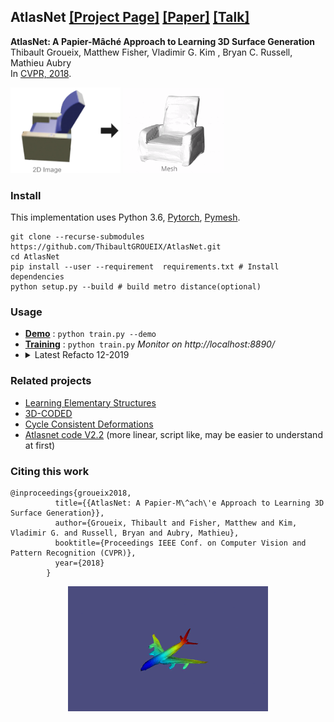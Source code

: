 ## AtlasNet [[Project Page]](http://imagine.enpc.fr/~groueixt/atlasnet/) [[Paper]](https://arxiv.org/abs/1802.05384) [[Talk]](http://imagine.enpc.fr/~groueixt/atlasnet/atlasnet_slides_spotlight_CVPR.pptx)

**AtlasNet: A Papier-Mâché Approach to Learning 3D Surface Generation** <br>
Thibault Groueix,  Matthew Fisher, Vladimir G. Kim , Bryan C. Russell, Mathieu Aubry  <br>
In [CVPR, 2018](http://cvpr2018.thecvf.com/).

<img src="doc/pictures/chair.png" alt="chair.png" width="35%" /> <img src="doc/pictures/chair.gif" alt="chair.gif" width="32%" />





### Install

This implementation uses Python 3.6, [Pytorch](http://pytorch.org/), [Pymesh](https://github.com/PyMesh/PyMesh). 
```shell
git clone --recurse-submodules https://github.com/ThibaultGROUEIX/AtlasNet.git
cd AtlasNet 
pip install --user --requirement  requirements.txt # Install dependencies
python setup.py --build # build metro distance(optional)
```





### Usage

* **[Demo](./doc/demo.md)** :    ```python train.py --demo```
* **[Training](./doc/training.md)** :  ```python train.py```  *Monitor on  http://localhost:8890/*
* <details><summary> Latest Refacto 12-2019  </summary>
  - [x] Factorize Single View Reconstruction and autoencoder in same class <br>
  - [x] Factorise Square and Sphere template in same class<br>
  - [x] Add latent vector as bias after first layer(30% speedup) <br>
  - [x] Remove last th in decoder <br>
  - [x] Make large .pth tensor with all pointclouds in cache(drop the nasty Chunk_reader) <br>
  - [x] Make-it multi-gpu <br>
  - [x] Add netvision visualization of the results <br>
  - [x] Rewrite main script object-oriented  <br>
  - [x] Check that everything works in latest pytorch version <br>
  - [x] Add more layer by default and flag for the number of layers and hidden neurons <br>
  - [x] Add a flag to generate a mesh directly <br>
  - [x] Add a python setup install <br>
  - [x] Make sure GPU are used at 100% <br>
  - [x] Add f-score in Chamfer + report f-score <br>
  - [x] Get rid of shapenet_v2 data and use v1! <br>
  - [x] Fix path issues no more sys.path.append <br>
  - [x] Preprocess shapenet 55 and add it in dataloader <br>
  - [x] Make minimal dependencies <br>
  </details>

  



### Related projects

*  [Learning Elementary Structures](https://github.com/TheoDEPRELLE/AtlasNetV2)
*  [3D-CODED](https://github.com/ThibaultGROUEIX/3D-CODED)
*  [Cycle Consistent Deformations](https://github.com/ThibaultGROUEIX/CycleConsistentDeformation)
*  [Atlasnet code V2.2](https://github.com/ThibaultGROUEIX/AtlasNet/tree/V2.2) (more linear, script like, may be easier to understand at first)





### Citing this work

```
@inproceedings{groueix2018,
          title={{AtlasNet: A Papier-M\^ach\'e Approach to Learning 3D Surface Generation}},
          author={Groueix, Thibault and Fisher, Matthew and Kim, Vladimir G. and Russell, Bryan and Aubry, Mathieu},
          booktitle={Proceedings IEEE Conf. on Computer Vision and Pattern Recognition (CVPR)},
          year={2018}
        }
```
<p align="center">
  <img  src="doc/pictures/plane.gif">
</p>
